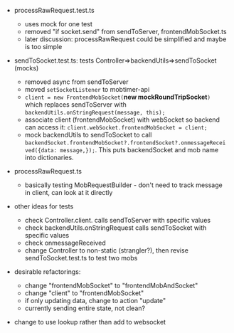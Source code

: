 - processRawRequest.test.ts 
  - uses mock for one test
  - removed "if socket.send" from sendToServer, frontendMobSocket.ts
  - later discussion: processRawRequest could be simplified and maybe is too simple

- sendToSocket.test.ts: tests Controller=>backendUtils=>sendToSocket (mocks)
  - removed async from sendToServer
  - moved `setSocketListener` to mobtimer-api
  - `client = new FrontendMobSocket(`**new mockRoundTripSocket**`)` which replaces sendToServer with `backendUtils.onStringRequest(message, this);`
  - associate client (frontendMobSocket) with webSocket so backend can access it: `client.webSocket.frontendMobSocket = client;` 
  - mock backendUtils to sendToSocket to call `backendSocket.frontendMobSocket?.frontendSocket?.onmessageReceived({data: message,});`.  This puts backendSocket and mob name into dictionaries.

- processRawRequest.ts
  - basically testing MobRequestBuilder - don't need to track message in client, can look at it directly

- other ideas for tests
  - check Controller.client.<action> calls sendToServer with specific values
  - check backendUtils.onStringRequest calls sendToSocket with specific values
  - check onmessageReceived 
  - change Controller to non-static (strangler?), then revise sendToSocket.test.ts to test two mobs

- desirable refactorings:
  - change "frontendMobSocket" to "frontendMobAndSocket"
  - change "client" to "frontendMobSocket"
  - if only updating data, change to action "update"
  - currently sending entire state, not clean?
- change to use lookup rather than add to websocket